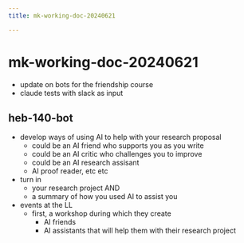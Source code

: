 ```yaml
---
title: mk-working-doc-20240621

---
```


# mk-working-doc-20240621

- update on bots for the friendship course
- claude tests with slack as input



## heb-140-bot

- develop ways of using AI to help with your research proposal
    - could be an AI friend who supports you as you write
    - could be an AI critic who challenges you to improve
    - could be an AI research assisant
    - AI proof reader, etc etc
- turn in
    - your research project AND
    - a summary of how you used AI to assist you 
- events at the LL
    - first, a workshop during which they create
        - AI friends
        - AI assistants that will help them with their research project